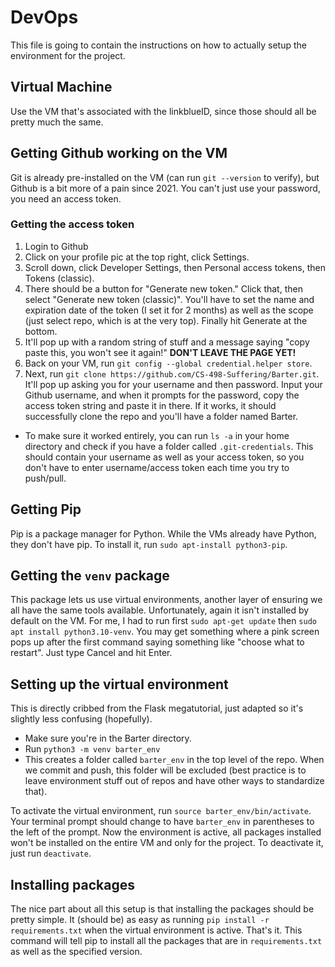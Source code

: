 # DevOps

This file is going to contain the instructions on how to actually setup the environment for the project. 

## Virtual Machine
Use the VM that's associated with the linkblueID, since those should all be pretty much the same.

## Getting Github working on the VM
Git is already pre-installed on the VM (can run `git --version` to verify), but Github is a bit more of a pain since 2021. You can't just use your password, you need an access token.

### Getting the access token
1. Login to Github
2. Click on your profile pic at the top right, click Settings.
3. Scroll down, click Developer Settings, then Personal access tokens, then Tokens (classic).
4. There should be a button for "Generate new token." Click that, then select "Generate new token (classic)". You'll have to set the name and expiration date of the token (I set it for 2 months) as well as the scope (just select repo, which is at the very top). Finally hit Generate at the bottom.
5. It'll pop up with a random string of stuff and a message saying "copy paste this, you won't see it again!" **DON'T LEAVE THE PAGE YET!** 
6. Back on your VM, run `git config --global credential.helper store`.
7. Next, run `git clone https://github.com/CS-498-Suffering/Barter.git`. It'll pop up asking you for your username and then password. Input your Github username, and when it prompts for the password, copy the access token string and paste it in there. If it works, it should successfully clone the repo and you'll have a folder named Barter.
- To make sure it worked entirely, you can run `ls -a` in your home directory and check if you have a folder called `.git-credentials`. This should contain your username as well as your access token, so you don't have to enter username/access token each time you try to push/pull.

## Getting Pip
Pip is a package manager for Python. While the VMs already have Python, they don't have pip. To install it, run `sudo apt-install python3-pip`.

## Getting the `venv` package
This package lets us use virtual environments, another layer of ensuring we all have the same tools available. Unfortunately, again it isn't installed by default on the VM. For me, I had to run first `sudo apt-get update` then `sudo apt install python3.10-venv`. You may get something where a pink screen pops up after the first command saying something like "choose what to restart". Just type Cancel and hit Enter.

## Setting up the virtual environment
This is directly cribbed from the Flask megatutorial, just adapted so it's slightly less confusing (hopefully). 

- Make sure you're in the Barter directory.
- Run `python3 -m venv barter_env`
- This creates a folder called `barter_env` in the top level of the repo. When we commit and push, this folder will be excluded (best practice is to leave environment stuff out of repos and have other ways to standardize that). 

To activate the virtual environment, run `source barter_env/bin/activate`. Your terminal prompt should change to have `barter_env` in parentheses to the left of the prompt. Now the environment is active, all packages installed won't be installed on the entire VM and only for the project. To deactivate it, just run `deactivate`. 

## Installing packages
The nice part about all this setup is that installing the packages should be pretty simple. It (should be) as easy as running `pip install -r requirements.txt` when the virtual environment is active. That's it. This command will tell pip to install all the packages that are in `requirements.txt` as well as the specified version.